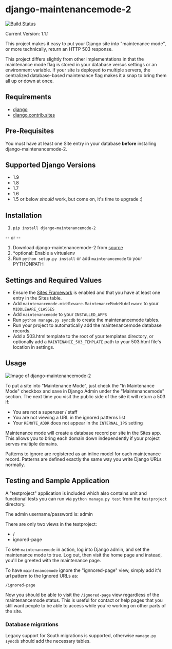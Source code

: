 # django-maintenancemode-2

[![Build Status](https://travis-ci.org/alsoicode/django-maintenancemode-2.svg)](https://travis-ci.org/alsoicode/django-maintenancemode-2)

Current Version: 1.1.1

This project makes it easy to put your Django site into "maintenance mode", or more technically, return an HTTP 503 response.

This project differs slightly from other implementations in that the maintenance mode flag is stored in your database versus settings or an environment variable. If your site is deployed to multiple servers, the centralized database-based maintenance flag makes it a snap to bring them all up or down at once.

## Requirements
- [django](https://www.djangoproject.com/download/)
- [django.contrib.sites](https://docs.djangoproject.com/en/1.8/ref/contrib/sites/)

## Pre-Requisites
You must have at least one Site entry in your database **before** installing django-maintenancemode-2.

## Supported Django Versions
- 1.9
- 1.8
- 1.7
- 1.6
- 1.5 or below *should* work, but come on, it's time to upgrade :)

## Installation
1. `pip install django-maintenancemode-2`

-- or --

1. Download django-maintenancemode-2 from [source](https://github.com/alsoicode/django-maintenancemode-2/archive/master.zip)
2. *optional: Enable a virtualenv
3. Run `python setup.py install` or add `maintenancemode` to your PYTHONPATH

## Settings and Required Values
- Ensure the [Sites Framework](https://docs.djangoproject.com/en/1.8/ref/contrib/sites/) is enabled and that you have at least one entry in the Sites table.
- Add `maintenancemode.middleware.MaintenanceModeMiddleware` to your `MIDDLEWARE_CLASSES`
- Add `maintenancemode` to your `INSTALLED_APPS`
- Run `python manage.py syncdb` to create the maintenancemode tables.
- Run your project to automatically add the maintenancemode database records.
- Add a 503.html template to the root of your templates directory, or optionally add a `MAINTENANCE_503_TEMPLATE` path to your 503.html file's location in settings.

## Usage

![Image of django-maintenancemode-2](http://res.cloudinary.com/alsoicode/image/upload/v1449537052/django-maintenancemode-2/maintenancemode.jpg)

To put a site into "Maintenance Mode", just check the "In Maintenance Mode" checkbox and save in Django Admin under the "Maintenancemode" section. The next time you visit the public side of the site it will return a 503 if:

- You are not a superuser / staff
- You are not viewing a URL in the ignored patterns list
- Your `REMOTE_ADDR` does not appear in the `INTERNAL_IPS` setting

Maintenance mode will create a database record per site in the Sites app. This allows you to bring each domain down independently if your project serves multiple domains.

Patterns to ignore are registered as an inline model for each maintenance record. Patterns are defined exactly the same way you write Django URLs normally.

## Testing and Sample Application
A "testproject" application is included which also contains unit and functional tests you can run via `python manage.py test` from the `testproject` directory.

The admin username/password is: admin

There are only two views in the testproject:
- /
- ignored-page

To see `maintenancemode` in action, log into Django admin, and set the maintenance mode to true. Log out, then visit the home page and instead, you'll be greeted with the maintenance page.

To have `maintenancemode` ignore the "ignnored-page" view, simply add it's url pattern to the Ignored URLs as:

    /ignored-page

Now you should be able to visit the `/ignored-page` view regardless of the maintenancemode status. This is useful for contact or help pages that you still want people to be able to access while you're working on other parts of the site.

### Database migrations
Legacy support for South migrations is supported, otherwise `manage.py syncdb` should add the necessary tables.
